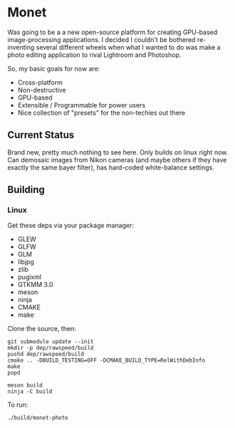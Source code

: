 # Monet

Was going to be a a new open-source platform for creating GPU-based image-processing applications. I decided I couldn't be bothered re-inventing several different wheels when what I wanted to do was make a photo editing application to rival Lightroom and Photoshop. 

So, my basic goals for now are:
* Cross-platform
* Non-destructive
* GPU-based
* Extensible / Programmable for power users
* Nice collection of "presets" for the non-techies out there

## Current Status

Brand new, pretty much nothing to see here. Only builds on linux right now. Can demosaic images from Nikon cameras (and maybe others if they have exactly the same bayer filter), has hard-coded white-balance settings.

## Building

### Linux

Get these deps via your package manager:
* GLEW
* GLFW
* GLM
* libjpg
* zlib
* pugixml
* GTKMM 3.0
* meson
* ninja
* CMAKE
* make


Clone the source, then:

```
git submodule update --init
mkdir -p dep/rawspeed/build
pushd dep/rawspeed/build
cmake .. -DBUILD_TESTING=OFF -DCMAKE_BUILD_TYPE=RelWithDebInfo
make
popd

meson build
ninja -C build
```

To run:

```
./build/monet-photo
```
